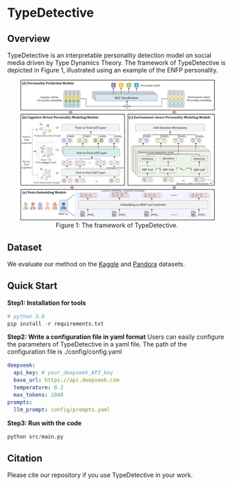 # TypeDetective

## Overview

TypeDetective is an interpretable personality detection model on social media driven by Type Dynamics Theory. The framework of TypeDetective is depicted in Figure 1, illustrated using an example of the ENFP personality.
<div align=center>
    <img src="framework.png" width="450px">
</div>
<div align=center>
Figure 1: The framework of TypeDetective.
</div>


## Dataset
We evaluate our method on the [Kaggle](https://www.kaggle.com/datasnaek/mbti-type) and [Pandora](https://psy.takelab.fer.hr/datasets/all) datasets.


## Quick Start

**Step1: Installation for tools**

```python
# python 3.8
pip install -r requirements.txt
```

**Step2: Write a configuration file in yaml format**
Users can easily configure the parameters of TypeDetective in a yaml file. The path of the configuration file is ./config/config.yaml

```yaml
deepseek:
  api_key: # your_deepseek_API_key
  base_url: https://api.deepseek.com
  temperature: 0.2
  max_tokens: 2048
prompts:
  llm_prompt: config/prompts.yaml
```

**Step3: Run with the code**
```python
python src/main.py
```

## Citation
Please cite our repository if you use TypeDetective in your work.
```bibtex

```

